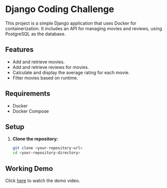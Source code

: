 # Django Coding Challenge

This project is a simple Django application that uses Docker for containerization. It includes an API for managing movies and reviews, using PostgreSQL as the database.

## Features

- Add and retrieve movies.
- Add and retrieve reviews for movies.
- Calculate and display the average rating for each movie.
- Filter movies based on runtime.

## Requirements

- Docker
- Docker Compose

## Setup

1. **Clone the repository:**

   ```bash
   git clone <your-repository-url>
   cd <your-repository-directory>

## Working Demo

Click [here](docs/demo.mp4) to watch the demo video.
